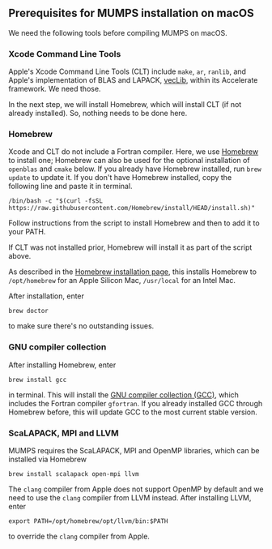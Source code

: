 ## Prerequisites for MUMPS installation on macOS

We need the following tools before compiling MUMPS on macOS.

### Xcode Command Line Tools

Apple's Xcode Command Line Tools (CLT) include <code>make</code>, <code>ar</code>, <code>ranlib</code>, and Apple's implementation of BLAS and LAPACK, [vecLib](https://developer.apple.com/documentation/accelerate/veclib), within its Accelerate framework. We need those.

In the next step, we will install Homebrew, which will install CLT (if not already installed). So, nothing needs to be done here.

### Homebrew

Xcode and CLT do not include a Fortran compiler. Here, we use [Homebrew](https://brew.sh/) to install one; Homebrew can also be used for the optional installation of <code>openblas</code> and <code>cmake</code> below. If you already have Homebrew installed, run <code>brew update</code> to update it. If you don't have Homebrew installed, copy the following line and paste it in terminal.
```
/bin/bash -c "$(curl -fsSL https://raw.githubusercontent.com/Homebrew/install/HEAD/install.sh)"
```
Follow instructions from the script to install Homebrew and then to add it to your PATH.

If CLT was not installed prior, Homebrew will install it as part of the script above. 

As described in the [Homebrew installation page](https://docs.brew.sh/Installation), this installs Homebrew to <code>/opt/homebrew</code> for an Apple Silicon Mac, <code>/usr/local</code> for an Intel Mac.

After installation, enter
```
brew doctor
```
to make sure there's no outstanding issues.

### GNU compiler collection

After installing Homebrew, enter
```
brew install gcc
```
in terminal. This will install the [GNU compiler collection (GCC)](https://gcc.gnu.org/), which includes the Fortran compiler <code>gfortran</code>. If you already installed GCC through Homebrew before, this will update GCC to the most current stable version.

### ScaLAPACK, MPI and LLVM

MUMPS requires the ScaLAPACK, MPI and OpenMP libraries, which can be installed via Homebrew
```
brew install scalapack open-mpi llvm
```

 The <code>clang</code> compiler from Apple does not support OpenMP by default and we need to use the <code>clang</code> compiler from LLVM instead. After installing LLVM, enter

```
export PATH=/opt/homebrew/opt/llvm/bin:$PATH
```
to override the <code>clang</code> compiler from Apple.